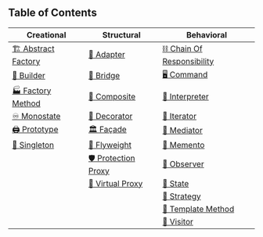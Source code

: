 ## Table of Contents

| Creational               | Structural               | Behavioral               |
|--------------------------|--------------------------|---------------------------|
| [🏗️ Abstract Factory](https://janeshsutharios.github.io/TechBlogs/iOS/Design-Patterns-In-Swift/Creational-Patterns) | [🔌 Adapter](#adapter)         | [⛓️ Chain Of Responsibility](https://janeshsutharios.github.io/TechBlogs/iOS/Design-Patterns-In-Swift/Behavioral-Patterns) |
| [👷 Builder](https://janeshsutharios.github.io/TechBlogs/iOS/Design-Patterns-In-Swift/Creational-Patterns)           | [🌉 Bridge](#bridge)           | [🖥️ Command](https://janeshsutharios.github.io/TechBlogs/iOS/Design-Patterns-In-Swift/Behavioral-Patterns)            |
| [🏭 Factory Method](https://janeshsutharios.github.io/TechBlogs/iOS/Design-Patterns-In-Swift/Creational-Patterns)    | [🌳 Composite](#composite)     | [📜 Interpreter](https://janeshsutharios.github.io/TechBlogs/iOS/Design-Patterns-In-Swift/Behavioral-Patterns)     |
| [♾️ Monostate](https://janeshsutharios.github.io/TechBlogs/iOS/Design-Patterns-In-Swift/Creational-Patterns)        | [🎨 Decorator](#decorator)     | [🔁 Iterator](https://janeshsutharios.github.io/TechBlogs/iOS/Design-Patterns-In-Swift/Behavioral-Patterns)           |
| [🖨️ Prototype](https://janeshsutharios.github.io/TechBlogs/iOS/Design-Patterns-In-Swift/Creational-Patterns)        | [🏛️ Façade](#facade)           | [📡 Mediator](https://janeshsutharios.github.io/TechBlogs/iOS/Design-Patterns-In-Swift/Behavioral-Patterns)           |
| [👑 Singleton](https://janeshsutharios.github.io/TechBlogs/iOS/Design-Patterns-In-Swift/Creational-Patterns)        | [🍃 Flyweight](#flyweight)     | [💾 Memento](https://janeshsutharios.github.io/TechBlogs/iOS/Design-Patterns-In-Swift/Behavioral-Patterns)             |
|                          | [🛡️ Protection Proxy](#protection-proxy) | [👀 Observer](https://janeshsutharios.github.io/TechBlogs/iOS/Design-Patterns-In-Swift/Behavioral-Patterns)          |
|                          | [👻 Virtual Proxy](#virtual-proxy)       | [🔄 State](https://janeshsutharios.github.io/TechBlogs/iOS/Design-Patterns-In-Swift/Behavioral-Patterns)               |
|                          |                          | [🎯 Strategy](https://janeshsutharios.github.io/TechBlogs/iOS/Design-Patterns-In-Swift/Behavioral-Patterns)           |
|                          |                          | [📄 Template Method](https://janeshsutharios.github.io/TechBlogs/iOS/Design-Patterns-In-Swift/Behavioral-Patterns) |
|                          |                          | [👣 Visitor](https://janeshsutharios.github.io/TechBlogs/iOS/Design-Patterns-In-Swift/Behavioral-Patterns)             |

